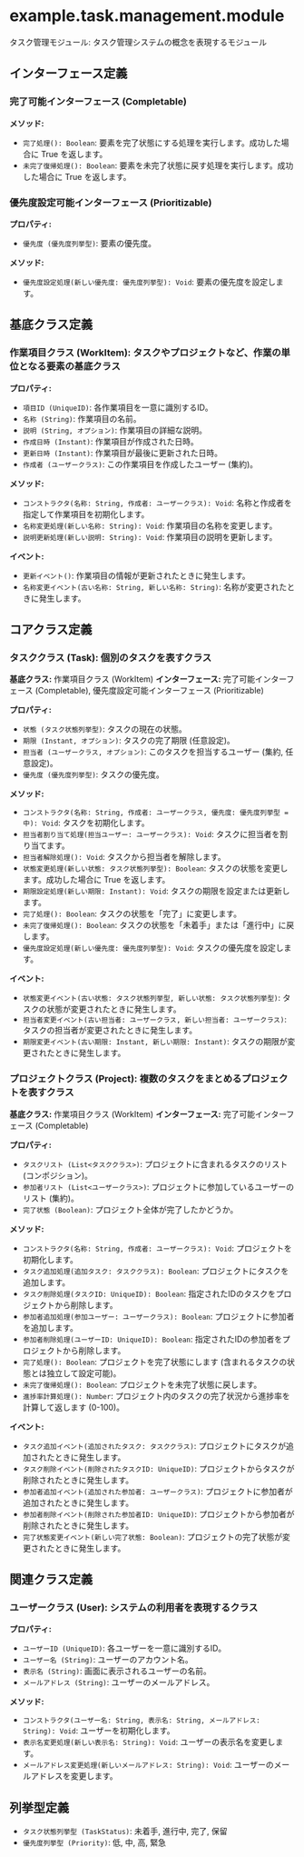 # example.task.management.module

タスク管理モジュール: タスク管理システムの概念を表現するモジュール

## インターフェース定義

### 完了可能インターフェース (Completable)

**メソッド:**

- `完了処理(): Boolean`: 要素を完了状態にする処理を実行します。成功した場合に True を返します。
- `未完了復帰処理(): Boolean`: 要素を未完了状態に戻す処理を実行します。成功した場合に True を返します。

### 優先度設定可能インターフェース (Prioritizable)

**プロパティ:**

- `優先度 (優先度列挙型)`: 要素の優先度。

**メソッド:**

- `優先度設定処理(新しい優先度: 優先度列挙型): Void`: 要素の優先度を設定します。

## 基底クラス定義

### 作業項目クラス (WorkItem): タスクやプロジェクトなど、作業の単位となる要素の基底クラス

**プロパティ:**

- `項目ID (UniqueID)`: 各作業項目を一意に識別するID。
- `名称 (String)`: 作業項目の名前。
- `説明 (String, オプション)`: 作業項目の詳細な説明。
- `作成日時 (Instant)`: 作業項目が作成された日時。
- `更新日時 (Instant)`: 作業項目が最後に更新された日時。
- `作成者 (ユーザークラス)`: この作業項目を作成したユーザー (集約)。

**メソッド:**

- `コンストラクタ(名称: String, 作成者: ユーザークラス): Void`: 名称と作成者を指定して作業項目を初期化します。
- `名称変更処理(新しい名称: String): Void`: 作業項目の名称を変更します。
- `説明更新処理(新しい説明: String): Void`: 作業項目の説明を更新します。

**イベント:**

- `更新イベント()`: 作業項目の情報が更新されたときに発生します。
- `名称変更イベント(古い名称: String, 新しい名称: String)`: 名称が変更されたときに発生します。

## コアクラス定義

### タスククラス (Task): 個別のタスクを表すクラス

**基底クラス:** 作業項目クラス (WorkItem)
**インターフェース:** 完了可能インターフェース (Completable), 優先度設定可能インターフェース (Prioritizable)

**プロパティ:**

- `状態 (タスク状態列挙型)`: タスクの現在の状態。
- `期限 (Instant, オプション)`: タスクの完了期限 (任意設定)。
- `担当者 (ユーザークラス, オプション)`: このタスクを担当するユーザー (集約, 任意設定)。
- `優先度 (優先度列挙型)`: タスクの優先度。

**メソッド:**

- `コンストラクタ(名称: String, 作成者: ユーザークラス, 優先度: 優先度列挙型 = 中): Void`: タスクを初期化します。
- `担当者割り当て処理(担当ユーザー: ユーザークラス): Void`: タスクに担当者を割り当てます。
- `担当者解除処理(): Void`: タスクから担当者を解除します。
- `状態変更処理(新しい状態: タスク状態列挙型): Boolean`: タスクの状態を変更します。成功した場合に True を返します。
- `期限設定処理(新しい期限: Instant): Void`: タスクの期限を設定または更新します。
- `完了処理(): Boolean`: タスクの状態を「完了」に変更します。
- `未完了復帰処理(): Boolean`: タスクの状態を「未着手」または「進行中」に戻します。
- `優先度設定処理(新しい優先度: 優先度列挙型): Void`: タスクの優先度を設定します。

**イベント:**

- `状態変更イベント(古い状態: タスク状態列挙型, 新しい状態: タスク状態列挙型)`: タスクの状態が変更されたときに発生します。
- `担当者変更イベント(古い担当者: ユーザークラス, 新しい担当者: ユーザークラス)`: タスクの担当者が変更されたときに発生します。
- `期限変更イベント(古い期限: Instant, 新しい期限: Instant)`: タスクの期限が変更されたときに発生します。

### プロジェクトクラス (Project): 複数のタスクをまとめるプロジェクトを表すクラス

**基底クラス:** 作業項目クラス (WorkItem)
**インターフェース:** 完了可能インターフェース (Completable)

**プロパティ:**

- `タスクリスト (List<タスククラス>)`: プロジェクトに含まれるタスクのリスト (コンポジション)。
- `参加者リスト (List<ユーザークラス>)`: プロジェクトに参加しているユーザーのリスト (集約)。
- `完了状態 (Boolean)`: プロジェクト全体が完了したかどうか。

**メソッド:**

- `コンストラクタ(名称: String, 作成者: ユーザークラス): Void`: プロジェクトを初期化します。
- `タスク追加処理(追加タスク: タスククラス): Boolean`: プロジェクトにタスクを追加します。
- `タスク削除処理(タスクID: UniqueID): Boolean`: 指定されたIDのタスクをプロジェクトから削除します。
- `参加者追加処理(参加ユーザー: ユーザークラス): Boolean`: プロジェクトに参加者を追加します。
- `参加者削除処理(ユーザーID: UniqueID): Boolean`: 指定されたIDの参加者をプロジェクトから削除します。
- `完了処理(): Boolean`: プロジェクトを完了状態にします (含まれるタスクの状態とは独立して設定可能)。
- `未完了復帰処理(): Boolean`: プロジェクトを未完了状態に戻します。
- `進捗率計算処理(): Number`: プロジェクト内のタスクの完了状況から進捗率を計算して返します (0-100)。

**イベント:**

- `タスク追加イベント(追加されたタスク: タスククラス)`: プロジェクトにタスクが追加されたときに発生します。
- `タスク削除イベント(削除されたタスクID: UniqueID)`: プロジェクトからタスクが削除されたときに発生します。
- `参加者追加イベント(追加された参加者: ユーザークラス)`: プロジェクトに参加者が追加されたときに発生します。
- `参加者削除イベント(削除された参加者ID: UniqueID)`: プロジェクトから参加者が削除されたときに発生します。
- `完了状態変更イベント(新しい完了状態: Boolean)`: プロジェクトの完了状態が変更されたときに発生します。

## 関連クラス定義

### ユーザークラス (User): システムの利用者を表現するクラス

**プロパティ:**

- `ユーザーID (UniqueID)`: 各ユーザーを一意に識別するID。
- `ユーザー名 (String)`: ユーザーのアカウント名。
- `表示名 (String)`: 画面に表示されるユーザーの名前。
- `メールアドレス (String)`: ユーザーのメールアドレス。

**メソッド:**

- `コンストラクタ(ユーザー名: String, 表示名: String, メールアドレス: String): Void`: ユーザーを初期化します。
- `表示名変更処理(新しい表示名: String): Void`: ユーザーの表示名を変更します。
- `メールアドレス変更処理(新しいメールアドレス: String): Void`: ユーザーのメールアドレスを変更します。

## 列挙型定義

- `タスク状態列挙型 (TaskStatus)`: 未着手, 進行中, 完了, 保留
- `優先度列挙型 (Priority)`: 低, 中, 高, 緊急
